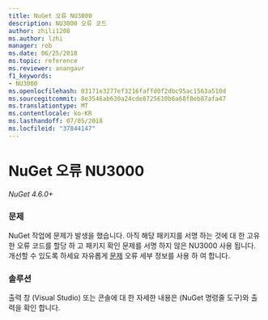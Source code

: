 ```yaml
---
title: NuGet 오류 NU3000
description: NU3000 오류 코드
author: zhili1208
ms.author: lzhi
manager: rob
ms.date: 06/25/2018
ms.topic: reference
ms.reviewer: anangaur
f1_keywords:
- NU3000
ms.openlocfilehash: 03171e3277ef3216faffd0f2dbc95ac1563a510d
ms.sourcegitcommit: 8e3546ab630a24cde8725610b6a68f8eb87afa47
ms.translationtype: MT
ms.contentlocale: ko-KR
ms.lasthandoff: 07/05/2018
ms.locfileid: "37844147"
---
```

# <a name="nuget-error-nu3000"></a>NuGet 오류 NU3000

*NuGet 4.6.0+*

### <a name="issue"></a>문제
NuGet 작업에 문제가 발생을 했습니다. 아직 해당 패키지를 서명 하는 것에 대 한 고유한 오류 코드를 할당 하 고 패키지 확인 문제를 서명 하지 않은 NU3000 사용 됩니다. 개선할 수 있도록 하세요 자유롭게 [문제](https://github.com/nuget/home/issues) 오류 세부 정보를 사용 하 여 합니다.

### <a name="solution"></a>솔루션
출력 창 (Visual Studio) 또는 콘솔에 대 한 자세한 내용은 (NuGet 명령줄 도구)와 출력을 확인 합니다.

